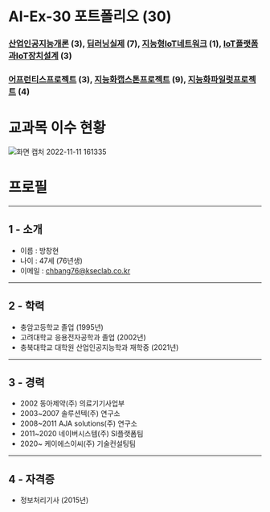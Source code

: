 # AI-Ex-30 포트폴리오 (30)
### [산업인공지능개론](https://github.com/acebang76/Introduction-to-Industrial-AI) (3), [딥러닝실제](https://github.com/acebang76/Deep-learning-practice) (7), [지능형IoT네트워크](https://github.com/acebang76/intelligent-IoT-network) (1), [IoT플랫폼과IoT장치설계](https://github.com/acebang76/IoT-platform-and-IoT-device-design) (3)

### [어프런티스프로젝트](https://github.com/acebang76/apprentice_project) (3), [지능화캡스톤프로젝트](https://github.com/acebang76/capstone_project) (9), [지능화파일럿프로젝트](https://github.com/acebang76/Intelligent-Pilot-Project) (4)


# 교과목 이수 현황
![화면 캡처 2022-11-11 161335](https://user-images.githubusercontent.com/79088025/201286549-8bd0f29e-7c0f-47f5-912f-ee02a0fc66ff.png)


# 프로필

--------
1 - 소개
--------
 - 이름 : 방창현
 - 나이 : 47세 (76년생)
 - 이메일 : chbang76@kseclab.co.kr
--------
2 - 학력
--------
 - 충암고등학교 졸업 (1995년)
 - 고려대학교 응용전자공학과 졸업 (2002년)
 - 충북대학교 대학원 산업인공지능학과 재학중 (2021년)
---------
3 - 경력
---------
 - 2002 동아제약(주) 의료기기사업부
 - 2003~2007 솔루션텍(주) 연구소
 - 2008~2011 AJA solutions(주) 연구소
 - 2011~2020 네이버시스템(주) SI플랫폼팀
 - 2020~ 케이에스이씨(주) 기술컨설팅팀
---------
4 - 자격증
---------
 - 정보처리기사 (2015년)

